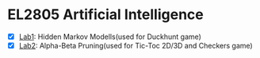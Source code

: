 # EL2805 Artificial Intelligence
- [x] [Lab1](Lab1/): Hidden Markov Modells(used for Duckhunt game)
- [x] [Lab2](Lab2/): Alpha-Beta Pruning(used for Tic-Toc 2D/3D and Checkers game)
